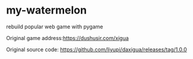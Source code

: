 # my-watermelon

rebuild popular web game with pygame

Original game address:https://dushusir.com/xigua

Original source code: https://github.com/liyupi/daxigua/releases/tag/1.0.0
